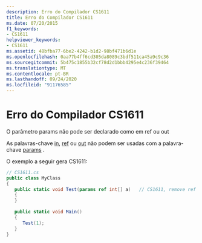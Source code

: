 ```yaml
---
description: Erro do Compilador CS1611
title: Erro do Compilador CS1611
ms.date: 07/20/2015
f1_keywords:
- CS1611
helpviewer_keywords:
- CS1611
ms.assetid: 48bfba77-6be2-4242-b1d2-98bf471b6d1e
ms.openlocfilehash: 0aa77b4ff6cd305da8089c3bdf511ca45a9c9c36
ms.sourcegitcommit: 5b475c1855b32cf78d2d1bbb4295e4c236f39464
ms.translationtype: MT
ms.contentlocale: pt-BR
ms.lasthandoff: 09/24/2020
ms.locfileid: "91176585"
---
```

# <a name="compiler-error-cs1611"></a>Erro do Compilador CS1611

O parâmetro params não pode ser declarado como em ref ou out  
  
 As palavras-chave [in](../language-reference/keywords/in-parameter-modifier.md), [ref](../language-reference/keywords/ref.md) ou [out](../language-reference/keywords/out-parameter-modifier.md) não podem ser usadas com a palavra-chave [params](../language-reference/keywords/params.md) .  
  
 O exemplo a seguir gera CS1611:  
  
```csharp  
// CS1611.cs  
public class MyClass  
{  
   public static void Test(params ref int[] a)   // CS1611, remove ref  
   {  
   }  
  
   public static void Main()  
   {  
      Test(1);  
   }  
}  
```

